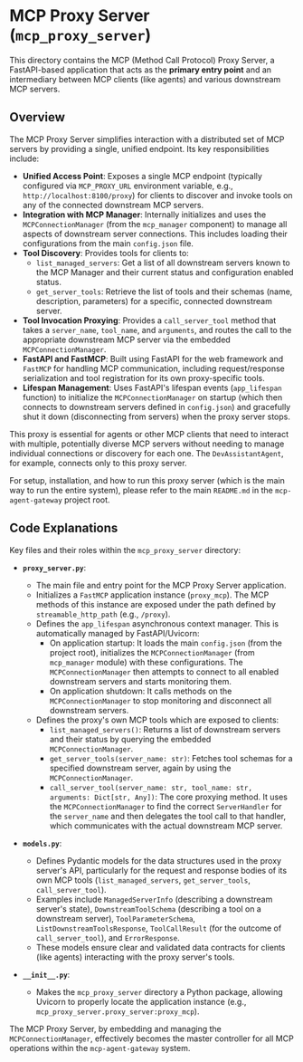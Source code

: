 # MCP Proxy Server (`mcp_proxy_server`)

This directory contains the MCP (Method Call Protocol) Proxy Server, a FastAPI-based application that acts as the **primary entry point** and an intermediary between MCP clients (like agents) and various downstream MCP servers.

## Overview

The MCP Proxy Server simplifies interaction with a distributed set of MCP servers by providing a single, unified endpoint. Its key responsibilities include:

-   **Unified Access Point**: Exposes a single MCP endpoint (typically configured via `MCP_PROXY_URL` environment variable, e.g., `http://localhost:8100/proxy`) for clients to discover and invoke tools on any of the connected downstream MCP servers.
-   **Integration with MCP Manager**: Internally initializes and uses the `MCPConnectionManager` (from the `mcp_manager` component) to manage all aspects of downstream server connections. This includes loading their configurations from the main `config.json` file.
-   **Tool Discovery**: Provides tools for clients to:
    -   `list_managed_servers`: Get a list of all downstream servers known to the MCP Manager and their current status and configuration enabled status.
    -   `get_server_tools`: Retrieve the list of tools and their schemas (name, description, parameters) for a specific, connected downstream server.
-   **Tool Invocation Proxying**: Provides a `call_server_tool` method that takes a `server_name`, `tool_name`, and `arguments`, and routes the call to the appropriate downstream MCP server via the embedded `MCPConnectionManager`.
-   **FastAPI and FastMCP**: Built using FastAPI for the web framework and `FastMCP` for handling MCP communication, including request/response serialization and tool registration for its own proxy-specific tools.
-   **Lifespan Management**: Uses FastAPI's lifespan events (`app_lifespan` function) to initialize the `MCPConnectionManager` on startup (which then connects to downstream servers defined in `config.json`) and gracefully shut it down (disconnecting from servers) when the proxy server stops.

This proxy is essential for agents or other MCP clients that need to interact with multiple, potentially diverse MCP servers without needing to manage individual connections or discovery for each one. The `DevAssistantAgent`, for example, connects only to this proxy server.

For setup, installation, and how to run this proxy server (which is the main way to run the entire system), please refer to the main `README.md` in the `mcp-agent-gateway` project root.

## Code Explanations

Key files and their roles within the `mcp_proxy_server` directory:

-   **`proxy_server.py`**:
    -   The main file and entry point for the MCP Proxy Server application.
    -   Initializes a `FastMCP` application instance (`proxy_mcp`). The MCP methods of this instance are exposed under the path defined by `streamable_http_path` (e.g., `/proxy`).
    -   Defines the `app_lifespan` asynchronous context manager. This is automatically managed by FastAPI/Uvicorn:
        -   On application startup: It loads the main `config.json` (from the project root), initializes the `MCPConnectionManager` (from `mcp_manager` module) with these configurations. The `MCPConnectionManager` then attempts to connect to all enabled downstream servers and starts monitoring them.
        -   On application shutdown: It calls methods on the `MCPConnectionManager` to stop monitoring and disconnect all downstream servers.
    -   Defines the proxy's own MCP tools which are exposed to clients:
        -   `list_managed_servers()`: Returns a list of downstream servers and their status by querying the embedded `MCPConnectionManager`.
        -   `get_server_tools(server_name: str)`: Fetches tool schemas for a specified downstream server, again by using the `MCPConnectionManager`.
        -   `call_server_tool(server_name: str, tool_name: str, arguments: Dict[str, Any])`: The core proxying method. It uses the `MCPConnectionManager` to find the correct `ServerHandler` for the `server_name` and then delegates the tool call to that handler, which communicates with the actual downstream MCP server.

-   **`models.py`**:
    -   Defines Pydantic models for the data structures used in the proxy server's API, particularly for the request and response bodies of its own MCP tools (`list_managed_servers`, `get_server_tools`, `call_server_tool`).
    -   Examples include `ManagedServerInfo` (describing a downstream server's state), `DownstreamToolSchema` (describing a tool on a downstream server), `ToolParameterSchema`, `ListDownstreamToolsResponse`, `ToolCallResult` (for the outcome of `call_server_tool`), and `ErrorResponse`.
    -   These models ensure clear and validated data contracts for clients (like agents) interacting with the proxy server's tools.

-   **`__init__.py`**:
    -   Makes the `mcp_proxy_server` directory a Python package, allowing Uvicorn to properly locate the application instance (e.g., `mcp_proxy_server.proxy_server:proxy_mcp`).

The MCP Proxy Server, by embedding and managing the `MCPConnectionManager`, effectively becomes the master controller for all MCP operations within the `mcp-agent-gateway` system. 